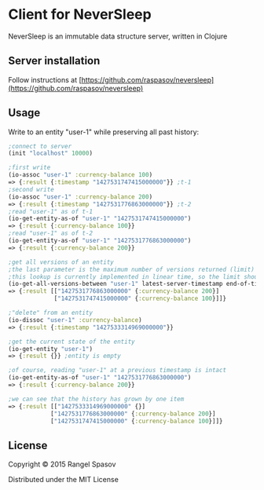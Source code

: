 # Client for NeverSleep

NeverSleep is an immutable data structure server, written in Clojure

## Server installation

Follow instructions at [https://github.com/raspasov/neversleep](https://github.com/raspasov/neversleep)

## Usage
Write to an entity "user-1" while preserving all past history:
```clojure
;connect to server
(init "localhost" 10000)

;first write
(io-assoc "user-1" :currency-balance 100)
=> {:result {:timestamp "1427531747415000000"}} ;t-1
;second write
(io-assoc "user-1" :currency-balance 200)
=> {:result {:timestamp "1427531776863000000"}} ;t-2
;read "user-1" as of t-1
(io-get-entity-as-of "user-1" "1427531747415000000")
=> {:result {:currency-balance 100}}
;read "user-1" as of t-2
(io-get-entity-as-of "user-1" "1427531776863000000")
=> {:result {:currency-balance 200}}

;get all versions of an entity 
;the last parameter is the maximum number of versions returned (limit)
;this lookup is currently implemented in linear time, so the limit should be kept low
(io-get-all-versions-between "user-1" latest-server-timestamp end-of-times 25)
=> {:result [["1427531776863000000" {:currency-balance 200}] 
             ["1427531747415000000" {:currency-balance 100}]]}

;"delete" from an entity
(io-dissoc "user-1" :currency-balance)
=> {:result {:timestamp "1427533314969000000"}}

;get the current state of the entity
(io-get-entity "user-1")
=> {:result {}} ;entity is empty

;of course, reading "user-1" at a previous timestamp is intact
(io-get-entity-as-of "user-1" "1427531776863000000")
=> {:result {:currency-balance 200}}

;we can see that the history has grown by one item
=> {:result [["1427533314969000000" {}] 
            ["1427531776863000000" {:currency-balance 200}] 
            ["1427531747415000000" {:currency-balance 100}]]}

```


## License

Copyright © 2015 Rangel Spasov

Distributed under the MIT License
